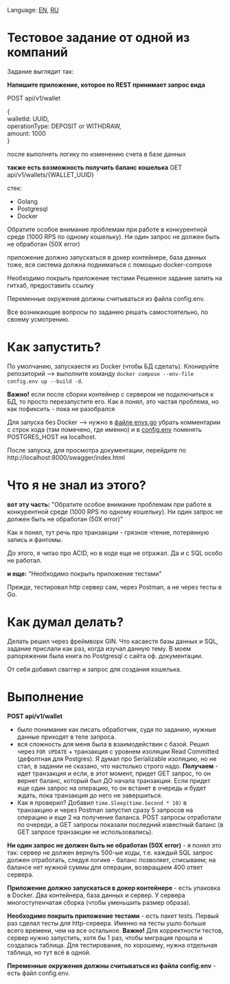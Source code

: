 Language: [EN](https://github.com/EvansTrein/Wallets_TetsTask/edit/main/Readme.md), [RU](https://github.com/EvansTrein/Wallets_TetsTask/blob/main/RU.md)

# Тестовое задание от одной из компаний
Задание выглядит так:

**Напишите приложение, которое по REST принимает запрос вида**

POST api/v1/wallet

{<br>
walletId: UUID, <br>
operationType: DEPOSIT or WITHDRAW, <br>
amount: 1000 <br>
}

после выполнять логику по изменению счета в базе данных

**также есть возможность получить баланс кошелька**
GET api/v1/wallets/{WALLET_UUID}

стек:
- Golang
- Postgresql
- Docker

Обратите особое внимание проблемам при работе в конкурентной среде (1000 RPS по одному кошельку). Ни один запрос не должен быть не обработан (50Х error)

приложение должно запускаться в докер контейнере, база данных тоже, вся система должна подниматься с помощью docker-compose

Необходимо покрыть приложение тестами
Решенное задание залить на гитхаб, предоставить ссылку

Переменные окружения должны считываться из файла config.env.


Все возникающие вопросы по заданию решать самостоятельно, по своему усмотрению.


# Как запустить? 
По умолчанию, запускаестя из Docker (чтобы БД сделать). Клонируйте репозиторий --> выполните команду `docker compose --env-file config.env up --build -d`. 

**Важно!** если после сборки контейнер с сервером не подключиться к БД, то просто перезапустите его. Как я понял, это частая проблема, но как пофиксить - пока не разобрался

Для запуска без Docker -->  нужно в <u>файле envs.go</u> убрать комментарии с строк кода (там помечено, где именно) и в <u>config.env</u> поменять POSTGRES_HOST на localhost.

После запуска, для просмотра документации, перейдите по http://localhost:8000/swagger/index.html


# Что я не знал из этого?
**вот эту часть:** "Обратите особое внимание проблемам при работе в конкурентной среде (1000 RPS по одному кошельку). Ни один запрос не должен быть не обработан (50Х error)"

Как я понял, тут речь про транзакции - грязное чтение, потерянную запись и фантомы.

До этого, я читао про ACID, но в коде еще не отражал. Да и с SQL особо не работал. 

**и еще:** "Необходимо покрыть приложение тестами"

Прежде, тестировал http сервер сам, через Postman, а не через тесты в Go.

# Как думал делать? 
Делать решил через фреймворк GIN. Что касаестя базы данных и SQL, задание прислали как раз, когда изучал данную тему. В моем рапоряжении была книга по Postgresql с сайта оф. документации. 

От себя добавил сваггер и запрос для создания кошелька.

# Выполнение
**POST api/v1/wallet**
- было понимание как писать обработчик, судя по заданию, нужные данные приходят в теле запроса.
- вся сложность для меня была в взаимодействии с базой. Решил через `FOR UPDATE` + транзакция c уровнем изоляции Read Committed (дефолтная для Postgres). Я думал про Serializable изоляцию, но не стал, в задании не сказано, что настолько строго надо. **Получаем** - идет транзакция и если, в этот момент, придет GET запрос, то он вернет баланс, который был ДО начала транзакции. Если придет еще один запрос на операцию, то он встанет в очередь и будет ждать, пока транзакция до него не завершиться. 
- Как я проверил? Добавил `time.Sleep(time.Second * 10)` в транзакцию и через Postman запустил сразу 5 запросов на операцию и еще 2 на получение баланса. POST запросы отработали по очереди, а GET запросы показали последний известный баланс (в GET запросе транзакции не использовались).

**Ни один запрос не должен быть не обработан (50Х error)** - я понял это так: сервер не должен вернуть 500-ые коды, т.е. каждый SQL запрос должен отработать, следуя логике - баланс позволяет, списываем; на балансе нет нужной суммы для операции, возвращаем 400 ответ сервера. 

**Приложение должно запускаться в докер контейнере** - есть упаковка в Docker. Два контейнера, база данных и сервер. У сервера многоступенчатая сборка (чтобы уменьшить размер образа).

**Необходимо покрыть приложение тестами** - есть пакет tests. Первый раз сделал тесты для http-сервера. Именно на тесты ушло больше всего времени, чем на все остальное. **Важно!** Для корректности тестов, сервер нужно запустить, хотя бы 1 раз, чтобы миграция прошла и создалась таблица. Для тестирования, по хорошему, нужна отдельная таблица, но тут всё в одной.

**Переменные окружения должны считываться из файла config.env** - есть файл config.env.
